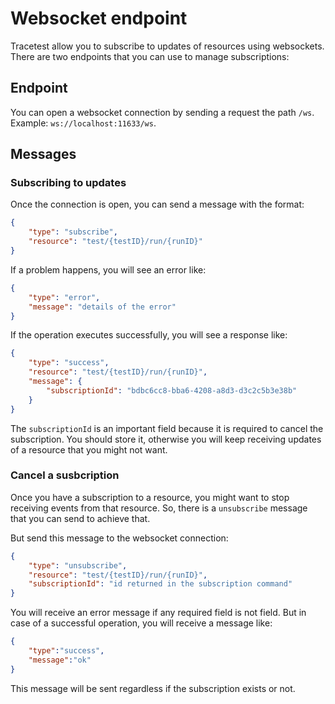 # Websocket endpoint

Tracetest allow you to subscribe to updates of resources using websockets. There are two endpoints that you can use to manage subscriptions:

## Endpoint

You can open a websocket connection by sending a request the path `/ws`. Example: `ws://localhost:11633/ws`.

## Messages

### Subscribing to updates

Once the connection is open, you can send a message with the format:

```json
{
    "type": "subscribe",
    "resource": "test/{testID}/run/{runID}"
}
```

If a problem happens, you will see an error like:

```json
{
    "type": "error",
    "message": "details of the error"
}
```

If the operation executes successfully, you will see a response like:

```json
{
    "type": "success",
    "resource": "test/{testID}/run/{runID}",
    "message": {
        "subscriptionId": "bdbc6cc8-bba6-4208-a8d3-d3c2c5b3e38b"
    }
}
```

The `subscriptionId` is an important field because it is required to cancel the subscription. You should store it, otherwise you will keep receiving updates of a resource that you might not want.

### Cancel a susbcription

Once you have a subscription to a resource, you might want to stop receiving events from that resource. So, there is a `unsubscribe` message that you can send to achieve that.

But send this message to the websocket connection:

```json
{
    "type": "unsubscribe",
    "resource": "test/{testID}/run/{runID}",
    "subscriptionId": "id returned in the subscription command"
}
```

You will receive an error message if any required field is not field. But in case of a successful operation, you will receive a message like:

```json
{
    "type":"success",
    "message":"ok"
}
```

This message will be sent regardless if the subscription exists or not.
